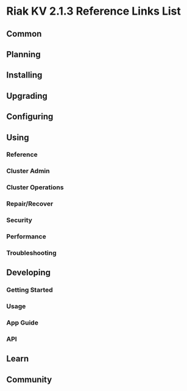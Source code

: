 
# Riak KV 2.1.3 Reference Links List


## Common

[downloads]: /riak/kv/2.0.5/downloads/
[install index]: /riak/kv/2.0.5/setup/installing
[upgrade index]: /riak/kv/2.0.5/upgrading
[plan index]: /riak/kv/2.0.5/planning
[config index]: /riak/2.1.3/using/configuring/
[config reference]: /riak/kv/2.0.5/configuring/reference/
[manage index]: /riak/kv/2.0.5/using/managing
[performance index]: /riak/kv/2.0.5/using/performance
[glossary vnode]: /riak/kv/2.0.5/learn/glossary/#vnode
[contact basho]: http://basho.com/contact/


## Planning

[plan index]: /riak/kv/2.0.5/setup/planning
[plan start]: /riak/kv/2.0.5/setup/planning/start
[plan backend]: /riak/kv/2.0.5/setup/planning/backend
[plan backend bitcask]: /riak/kv/2.0.5/setup/planning/backend/bitcask
[plan backend leveldb]: /riak/kv/2.0.5/setup/planning/backend/leveldb
[plan backend memory]: /riak/kv/2.0.5/setup/planning/backend/memory
[plan backend multi]: /riak/kv/2.0.5/setup/planning/backend/multi
[plan cluster capacity]: /riak/kv/2.0.5/setup/planning/cluster-capacity
[plan bitcask capacity]: /riak/kv/2.0.5/setup/planning/bitcask-capacity-calc
[plan best practices]: /riak/kv/2.0.5/setup/planning/best-practices
[plan future]: /riak/kv/2.0.5/setup/planning/future


## Installing

[install index]: /riak/kv/2.0.5/setup/installing
[install aws]: /riak/kv/2.0.5/setup/installing/amazon-web-services
[install debian & ubuntu]: /riak/kv/2.0.5/setup/installing/debian-ubuntu
[install freebsd]: /riak/kv/2.0.5/setup/installing/freebsd
[install mac osx]: /riak/kv/2.0.5/setup/installing/mac-osx
[install rhel & centos]: /riak/kv/2.0.5/setup/installing/rhel-centos
[install smartos]: /riak/kv/2.0.5/setup/installing/smartos
[install solaris]: /riak/kv/2.0.5/setup/installing/solaris
[install suse]: /riak/kv/2.0.5/setup/installing/suse
[install windows azure]: /riak/kv/2.0.5/setup/installing/windows-azure

[install source index]: /riak/kv/2.0.5/setup/installing/source
[install source erlang]: /riak/kv/2.0.5/setup/installing/source/erlang
[install source jvm]: /riak/kv/2.0.5/setup/installing/source/jvm

[install verify]: /riak/kv/2.0.5/setup/installing/verify


## Upgrading

[upgrade index]: /riak/kv/2.0.5/setup/upgrading
[upgrade checklist]: /riak/kv/2.0.5/setup/upgrading/checklist
[upgrade version]: /riak/kv/2.0.5/setup/upgrading/version
[upgrade cluster]: /riak/kv/2.0.5/setup/upgrading/cluster
[upgrade mdc]: /riak/kv/2.0.5/setup/upgrading/multi-datacenter
[upgrade downgrade]: /riak/kv/2.0.5/setup/downgrade


## Configuring

[config index]: /riak/kv/2.0.5/configuring
[config basic]: /riak/kv/2.0.5/configuring/basic
[config backend]: /riak/kv/2.0.5/configuring/backend
[config manage]: /riak/kv/2.0.5/configuring/managing
[config reference]: /riak/kv/2.0.5/configuring/reference/
[config strong consistency]: /riak/kv/2.0.5/configuring/strong-consistency
[config load balance]: /riak/kv/2.0.5/configuring/load-balancing-proxy
[config mapreduce]: /riak/kv/2.0.5/configuring/mapreduce
[config search]: /riak/kv/2.0.5/configuring/search/

[config v3 mdc]: /riak/kv/2.0.5/configuring/v3-multi-datacenter
[config v3 nat]: /riak/kv/2.0.5/configuring/v3-multi-datacenter/nat
[config v3 quickstart]: /riak/kv/2.0.5/configuring/v3-multi-datacenter/quick-start
[config v3 ssl]: /riak/kv/2.0.5/configuring/v3-multi-datacenter/ssl

[config v2 mdc]: /riak/kv/2.0.5/configuring/v2-multi-datacenter
[config v2 nat]: /riak/kv/2.0.5/configuring/v2-multi-datacenter/nat
[config v2 quickstart]: /riak/kv/2.0.5/configuring/v2-multi-datacenter/quick-start
[config v2 ssl]: /riak/kv/2.0.5/configuring/v2-multi-datacenter/ssl



## Using

[use index]: /riak/kv/2.0.5/using/
[use admin commands]: /riak/kv/2.0.5/using/cluster-admin-commands
[use running cluster]: /riak/kv/2.0.5/using/running-a-cluster

### Reference

[use ref custom code]: /riak/kv/2.0.5/using/reference/custom-code
[use ref handoff]: /riak/kv/2.0.5/using/reference/handoff
[use ref monitoring]: /riak/kv/2.0.5/using/reference/statistics-monitoring
[use ref search]: /riak/kv/2.0.5/using/reference/search
[use ref 2i]: /riak/kv/2.0.5/using/reference/secondary-indexes
[use ref snmp]: /riak/kv/2.0.5/using/reference/snmp
[use ref strong consistency]: /riak/2.1.3/using/reference/strong-consistency
[use ref jmx]: /riak/kv/2.0.5/using/reference/jmx
[use ref obj del]: /riak/kv/2.0.5/using/reference/object-deletion/
[use ref v3 mdc]: /riak/kv/2.0.5/using/reference/v3-multi-datacenter
[use ref v2 mdc]: /riak/kv/2.0.5/using/reference/v2-multi-datacenter

### Cluster Admin

[use admin index]: /riak/kv/2.0.5/using/admin/
[use admin commands]: /riak/kv/2.0.5/using/admin/commands/
[use admin riak cli]: /riak/kv/2.0.5/using/admin/riak-cli/
[use admin riak-admin]: /riak/kv/2.0.5/using/admin/riak-admin/
[use admin riak control]: /riak/kv/2.0.5/using/admin/riak-control/

### Cluster Operations

[cluster ops add remove node]: /riak/kv/2.0.5/using/cluster-operations/adding-removing-nodes
[cluster ops inspect node]: /riak/kv/2.0.5/using/cluster-operations/inspecting-node
[cluster ops change info]: /riak/kv/2.0.5/using/cluster-operations/changing-cluster-info
[cluster ops load balance]: /riak/kv/2.0.5/configuring/load-balancing-proxy
[cluster ops bucket types]: /riak/kv/2.0.5/using/cluster-operations/bucket-types
[cluster ops handoff]: /riak/kv/2.0.5/using/cluster-operations/handoff
[cluster ops log]: /riak/kv/2.0.5/using/cluster-operations/logging
[cluster ops obj del]: /riak/kv/2.0.5/using/reference/object-deletion
[cluster ops backup]: /riak/kv/2.0.5/using/cluster-operations/backing-up
[cluster ops mdc]: /riak/kv/2.0.5/using/cluster-operations/v3-multi-datacenter
[cluster ops strong consistency]: /riak/kv/2.0.5/using/cluster-operations/strong-consistency
[cluster ops 2i]: /riak/kv/2.0.5/using/reference/secondary-indexes
[cluster ops v3 mdc]: /riak/kv/2.0.5/using/cluster-operations/v3-multi-datacenter
[cluster ops v2 mdc]: /riak/kv/2.0.5/using/cluster-operations/v2-multi-datacenter

### Repair/Recover

[repair recover index]: /riak/kv/2.0.5/using/repair-recovery
[repair recover index]: /riak/kv/2.0.5/using/repair-recovery/failure-recovery/

### Security

[security index]: /riak/kv/2.0.5/using/security/
[security basics]: /riak/kv/2.0.5/using/security/basics
[security managing]: /riak/kv/2.0.5/using/security/managing-sources/

### Performance

[perf index]: /riak/kv/2.0.5/using/performance/
[perf benchmark]: /riak/kv/2.0.5/using/performance/benchmarking
[perf open files]: /riak/kv/2.0.5/using/performance/open-files-limit/
[perf erlang]: /riak/kv/2.0.5/using/performance/erlang
[perf aws]: /riak/kv/2.0.5/using/performance/amazon-web-services
[perf latency checklist]: /riak/kv/2.0.5/using/performance/latency-reduction

### Troubleshooting

[troubleshoot http]: /riak/kv/2.0.5/using/troubleshooting/http-204


## Developing

[dev index]: /riak/kv/2.0.5/developing
[dev client libraries]: /riak/kv/2.0.5/developing/client-libraries
[dev data model]: /riak/kv/2.0.5/developing/data-modeling
[dev data types]: /riak/kv/2.0.5/developing/data-types
[dev kv model]: /riak/kv/2.0.5/developing/key-value-modeling

### Getting Started

[getting started]: /riak/kv/2.0.5/developing/getting-started
[getting started java]: /riak/kv/2.0.5/developing/getting-started/java
[getting started ruby]: /riak/kv/2.0.5/developing/getting-started/ruby
[getting started python]: /riak/kv/2.0.5/developing/getting-started/python
[getting started php]: /riak/kv/2.0.5/developing/getting-started/php
[getting started csharp]: /riak/kv/2.0.5/developing/getting-started/csharp
[getting started nodejs]: /riak/kv/2.0.5/developing/getting-started/nodejs
[getting started erlang]: /riak/kv/2.0.5/developing/getting-started/erlang
[getting started golang]: /riak/kv/2.0.5/developing/getting-started/golang

[obj model java]: /riak/kv/2.0.5/developing/getting-started/java/object-modeling
[obj model ruby]: /riak/kv/2.0.5/developing/getting-started/ruby/object-modeling
[obj model python]: /riak/kv/2.0.5/developing/getting-started/python/object-modeling
[obj model csharp]: /riak/kv/2.0.5/developing/getting-started/csharp/object-modeling
[obj model nodejs]: /riak/kv/2.0.5/developing/getting-started/nodejs/object-modeling
[obj model erlang]: /riak/kv/2.0.5/developing/getting-started/erlang/object-modeling
[obj model golang]: /riak/kv/2.0.5/developing/getting-started/golang/object-modeling

### Usage

[usage index]: /riak/kv/2.0.5/developing/usage
[usage bucket types]: /riak/kv/2.0.5/developing/usage/bucket-types
[usage commit hooks]: /riak/kv/2.0.5/developing/usage/commit-hooks
[usage conflict resolution]: /riak/kv/2.0.5/developing/usage/conflict-resolution
[usage content types]: /riak/kv/2.0.5/developing/usage/content-types
[usage create objects]: /riak/kv/2.0.5/developing/usage/creating-objects
[usage custom extractors]: /riak/kv/2.0.5/developing/usage/custom-extractors
[usage delete objects]: /riak/kv/2.0.5/developing/usage/deleting-objects
[usage mapreduce]: /riak/kv/2.0.5/developing/usage/mapreduce
[usage search]: /riak/kv/2.0.5/developing/usage/search
[usage search schema]: /riak/kv/2.0.5/developing/usage/search-schemas
[usage search data types]: /riak/kv/2.0.5/developing/usage/searching-data-types
[usage 2i]: /riak/kv/2.0.5/developing/usage/secondary-indexes
[usage update objects]: /riak/kv/2.0.5/developing/usage/updating-objects

### App Guide

[apps mapreduce]: /riak/kv/2.0.5/developing/app-guide/advanced-mapreduce
[apps replication properties]: /riak/kv/2.0.5/developing/app-guide/replication-properties
[apps strong consistency]: /riak/kv/2.0.5/developing/app-guide/strong-consistency

### API

[dev api backend]: /riak/kv/2.0.5/developing/api/backend
[dev api http]: /riak/kv/2.0.5/developing/api/http
[dev api http status]: /riak/kv/2.0.5/developing/api/http/status
[dev api pbc]: /riak/kv/2.0.5/developing/api/protocol-buffers/


## Learn

[learn new nosql]: /riak/kv/learn/new-to-nosql
[learn use cases]: /riak/kv/learn/use-cases
[learn why riak]: /riak/kv/learn/why-riak-kv

[glossary]: /riak/kv/2.0.5/learn/glossary/
[glossary aae]: /riak/kv/2.0.5/learn/glossary/#active-anti-entropy-aae
[glossary read rep]: /riak/kv/2.0.5/learn/glossary/#read-repair
[glossary vnode]: /riak/kv/2.0.5/learn/glossary/#vnode

[concept aae]: /riak/kv/2.0.5/learn/concepts/active-anti-entropy/
[concept buckets]: /riak/kv/2.0.5/learn/concepts/buckets
[concept cap neg]: /riak/kv/2.0.5/learn/concepts/capability-negotiation
[concept causal context]: /riak/kv/2.0.5/learn/concepts/causal-context
[concept clusters]: /riak/kv/2.0.5/learn/concepts/clusters/
[concept crdts]: /riak/kv/2.0.5/learn/concepts/crdts
[concept eventual consistency]: /riak/kv/2.0.5/learn/concepts/eventual-consistency
[concept keys objects]: /riak/kv/2.0.5/learn/concepts/keys-and-objects
[concept replication]: /riak/kv/2.0.5/learn/concepts/replication
[concept strong consistency]: /riak/kv/2.0.5/using/reference/strong-consistency
[concept vnodes]: /riak/kv/2.0.5/learn/concepts/vnodes



## Community

[community]: /community
[community projects]: /community/projects
[reporting bugs]: /community/reporting-bugs
[taishi]: /community/taishi

